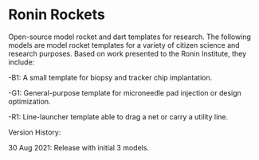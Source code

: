 # Ronin Rockets
Open-source model rocket and dart templates for research. The following models are model rocket templates for a variety of citizen science and research purposes. Based on work presented to the Ronin Institute, they include:

-B1: A small template for biopsy and tracker chip implantation. 

-G1: General-purpose template for microneedle pad injection or design optimization.

-R1: Line-launcher template able to drag a net or carry a utility line. 

Version History:

30 Aug 2021:
Release with initial 3 models. 
